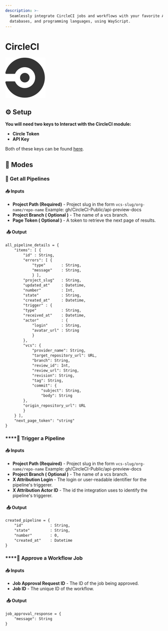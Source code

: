 ```yaml
---
description: >-
  Seamlessly integrate CircleCI jobs and workflows with your favorite APIs,
  databases, and programming languages, using WayScript.
---
```


# CircleCI

![Continuous integration and delivery for any platform](../../.gitbook/assets/circleci-128x128.png)

##   ⚙ **Setup**

**You will need two keys to Interact with the CircleCI module:**

* **Circle Token** 
* **API Key** 

Both of these keys can be found [here](https://app.datadoghq.com/account/settings#api).

##  🤖 **Modes** <a id="modes"></a>

### 💎 **Get all Pipelines**  <a id="get-a-monitors-details"></a>

####   📥 Inputs <a id="inputs"></a>

* **Project Path \(Required\)** -  Project slug in the form `vcs-slug/org-name/repo-name`      Example: gh/CircleCI-Public/api-preview-docs
* **Project Branch \( Optional \)** -  The name of a vcs branch.
* **Page Token \( Optional \)** - A token to retrieve the next page of results.

#### ​ 📤 Output <a id="output"></a>

```text
all_pipeline_details = {
    "items": [ {
        "id" : String,
        "errors": [ {
            "type"       : String,
            "message"    : String,
            } ],
        "project_slug"   : String,
        "updated_at"     : Datetime,
        "number"         : Int,
        "state"          : String,
        "created_at"     : Datetime,
        "trigger" : {
        "type"           : String,
        "received_at"    : Datetime,
        "actor"          : {
            "login"      : String,
            "avatar_url" : String
            }
        },
        "vcs": {
            "provider_name": String,
            "target_repository_url": URL,
            "branch": String,
            "review_id": Int,
            "review_url": String,
            "revision": String,
            "tag": String,
            "commit": {
                "subject": String,
                "body": String
        },
        "origin_repository_url": URL
        }
    } ],
    "next_page_token": "string"
}
```

### \*\*\*\*🔨 **Trigger a Pipeline** <a id="get-a-monitors-details"></a>

####  📥 Inputs <a id="inputs"></a>

* **Project Path \(Required\)** -  Project slug in the form `vcs-slug/org-name/repo-name`      Example: gh/CircleCI-Public/api-preview-docs
* **Project Branch \( Optional \)** -  The name of a vcs branch.
* **X Attribution Login** - The login or user-readable identifier for the pipeline's triggerer.
* **X Attribution Actor ID** - The id the integration uses to identify the pipeline's triggerer.

#### ​ 📤 Output <a id="output"></a>

```text
created_pipeline = {
    "id"            : String,
    "state"         : String,
    "number"        : 0,
    "created_at"    : Datetime
}
```

### \*\*\*\*📌 **Approve a Workflow Job** <a id="get-a-monitors-details"></a>

#### 📥 Inputs <a id="inputs"></a>

* **Job Approval Request ID** -  The ID of the job being approved. 
* **Job ID** -  The unique ID of the workflow.

#### ​ 📤 Output <a id="output"></a>

```text
job_approval_response = {
    "message": String
}
```

